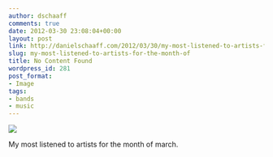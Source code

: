 ```yaml
---
author: dschaaff
comments: true
date: 2012-03-30 23:08:04+00:00
layout: post
link: http://danielschaaff.com/2012/03/30/my-most-listened-to-artists-for-the-month-of/
slug: my-most-listened-to-artists-for-the-month-of
title: No Content Found
wordpress_id: 281
post_format:
- Image
tags:
- bands
- music
---
```


![](https://danielschaaff.files.wordpress.com/2012/03/tumblr_m1q09gpmlg1qcnv82o1_1280.png)

My most listened to artists for the month of march.
